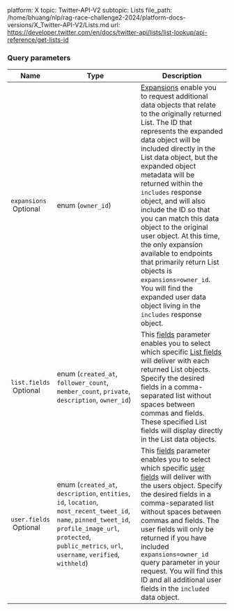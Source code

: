 platform: X
topic: Twitter-API-V2
subtopic: Lists
file_path: /home/bhuang/nlp/rag-race-challenge2-2024/platform-docs-versions/X_Twitter-API-V2/Lists.md
url: https://developer.twitter.com/en/docs/twitter-api/lists/list-lookup/api-reference/get-lists-id


### Query parameters

| Name | Type | Description |
| --- | --- | --- |
| `expansions`  <br> Optional | enum (`owner_id`) | [Expansions](https://developer.twitter.com/en/docs/twitter-api/expansions) enable you to request additional data objects that relate to the originally returned List. The ID that represents the expanded data object will be included directly in the List data object, but the expanded object metadata will be returned within the `includes` response object, and will also include the ID so that you can match this data object to the original user object. At this time, the only expansion available to endpoints that primarily return List objects is `expansions=owner_id`. You will find the expanded user data object living in the `includes` response object. |
| `list.fields`  <br> Optional | enum (`created_at`, `follower_count`, `member_count`, `private`, `description`, `owner_id`) | This [fields](https://developer.twitter.com/en/docs/twitter-api/fields) parameter enables you to select which specific [List fields](https://developer.twitter.com/en/docs/twitter-api/data-dictionary/object-model/lists) will deliver with each returned List objects. Specify the desired fields in a comma-separated list without spaces between commas and fields. These specified List fields will display directly in the List data objects. |
| `user.fields`  <br> Optional | enum (`created_at`, `description`, `entities`, `id`, `location`, `most_recent_tweet_id`, `name`, `pinned_tweet_id`, `profile_image_url`, `protected`, `public_metrics`, `url`, `username`, `verified`, `withheld`) | This [fields](https://developer.twitter.com/en/docs/twitter-api/fields) parameter enables you to select which specific [user fields](https://developer.twitter.com/en/docs/twitter-api/data-dictionary/object-model/user) will deliver with the users object. Specify the desired fields in a comma-separated list without spaces between commas and fields. The user fields will only be returned if you have included `expansions=owner_id` query parameter in your request. You will find this ID and all additional user fields in the `included` data object. |
